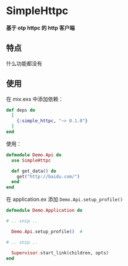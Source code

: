 # SimpleHttpc

**基于 otp httpc 的 http 客户端**

## 特点
什么功能都没有

## 使用

在 mix.exs 中添加依赖：

```elixir
def deps do
  [
    {:simple_httpc, "~> 0.1.0"}
  ]
end
```

使用：
```elixir
defmodule Demo.Api do
  use SimpleHttpc

  def get_data() do
    get("http://baidu.com/")
  end
end
```

在 application.ex 添加 `Demo.Api.setup_profile()`
```elixir
defmodule Demo.Application do

# .. snip ..

  Demo.Api.setup_profile()  #

# .. snip ..

  Supervisor.start_link(children, opts)
end

```
